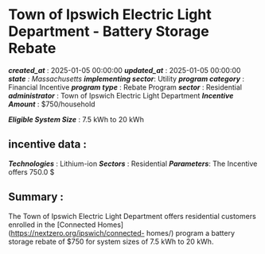 # Town of Ipswich Electric Light Department - Battery Storage Rebate 
 ***created_at*** : 2025-01-05 00:00:00 
 ***updated_at*** : 2025-01-05 00:00:00 
 ***state** : Massachusetts 
 **implementing sector***: Utility 
 ***program category*** : Financial Incentive 
 ***program type*** : Rebate Program 
 ***sector*** : Residential 
 ***administrator*** : Town of Ipswich Electric Light Department 
 ***Incentive Amount*** : $750/household

 
 ***Eligible System Size*** : 7.5 kWh to 20 kWh

 
 ## incentive data : 
 ***Technologies*** : Lithium-ion 
 ***Sectors*** : Residential 
 ***Parameters***: The Incentive offers 750.0 $ 
 
 ## Summary : 
 The Town of Ipswich Electric Light Department offers residential customers
enrolled in the [Connected Homes](https://nextzero.org/ipswich/connected-
homes/) program a battery storage rebate of $750 for system sizes of 7.5 kWh
to 20 kWh.

 
 